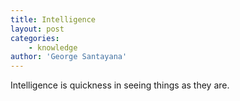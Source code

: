 ```yaml
---
title: Intelligence
layout: post
categories:
    - knowledge
author: 'George Santayana'
---
```


Intelligence is quickness in seeing things as they are.